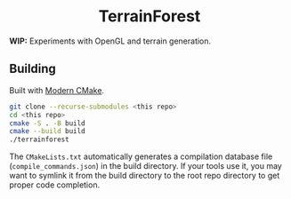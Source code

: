 <h1 align="center">TerrainForest</h1>

**WIP:** Experiments with OpenGL and terrain generation.

## Building

Built with [Modern CMake](https://cliutils.gitlab.io/modern-cmake/).

``` bash
git clone --recurse-submodules <this repo>
cd <this repo>
cmake -S . -B build
cmake --build build
./terrainforest
```

The `CMakeLists.txt` automatically generates a compilation database
file (`compile_commands.json`) in the build directory. If your tools
use it, you may want to symlink it from the build directory to the
root repo directory to get proper code completion.

<!-- ## Keybindings -->

<!-- **WASD** (or equivalent) to move around. **Space** and **Left Shift** -->
<!-- move you up or down (think Minecraft Creative-mode controls). -->

<!-- **Escape** to quit the application. -->

<!-- **Ctrl+W** toggles wireframe rendering. -->

